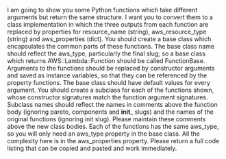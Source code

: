 I am going to show you some Python functions which take different arguments but return the same structure. I want you to convert them to a class implementation in which the three outputs from each function are replaced by properties for resource_name (string), aws_resource_type (string) and aws_properties (dict). You should create a base class which encapsulates the common parts of these functions. The base class name should reflect the aws_type, particularly the final slug; so a base class which returns AWS::Lambda::Function should be called FunctionBase. Arguments to the functions should be replaced by constructor arguments and saved as instance variables, so that they can be referenced by the property functions. The base class should have default values for every argument. You should create a subclass for each of the functions shown, whose constructor signatures match the function argument signatures. Subclass names should reflect the names in comments above the function body (ignoring pareto, components and __init___ slugs) and the names of the original functions (ignoring init slug). Please maintain these comments above the new class bodies. Each of the functions has the same aws_type, so you will only need an aws_type property in the base class.  All the complexity here is in the aws_properties property. Please return a full code listing that can be copied and pasted and work immediately.

